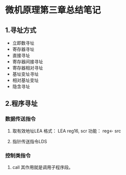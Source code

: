 # 微机原理第三章总结笔记

## 1.寻址方式

- 立即数寻址
- 寄存器寻址
- 直接寻址
- 寄存器间接寻址
- 寄存器相对寻址
- 基址变址寻址
- 相对基址变址
- 隐含寻址


## 2.程序寻址



### 数据传送指令
1. 取有效地址LEA
格式： LEA reg16, scr
功能： reg<- src

2. 指针传送指令LDS


### 控制类指令

1. call
其作用就是调用子程序段。


